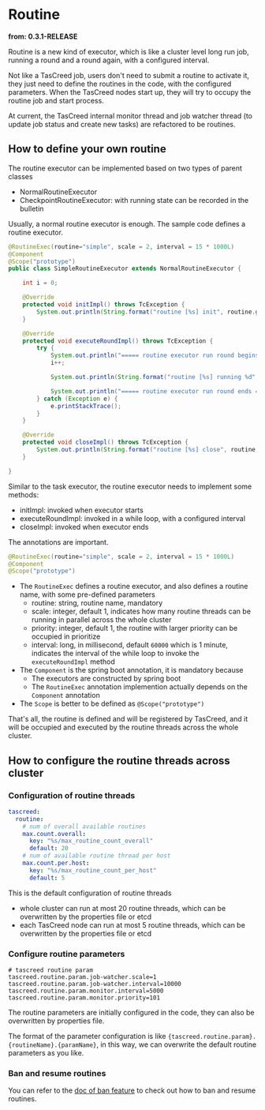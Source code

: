 # Routine

**from: 0.3.1-RELEASE**

Routine is a new kind of executor, which is like a cluster level long run job, running a round and a round again, with a configured interval.

Not like a TasCreed job, users don't need to submit a routine to activate it, they just need to define the routines in the code, with the configured parameters. When the TasCreed nodes start up, they will try to occupy the routine job and start process.

At current, the TasCreed internal monitor thread and job watcher thread (to update job status and create new tasks) are refactored to be routines.

## How to define your own routine

The routine executor can be implemented based on two types of parent classes
- NormalRoutineExecutor
- CheckpointRoutineExecutor: with running state can be recorded in the bulletin

Usually, a normal routine executor is enough. The sample code defines a routine executor.

```java
@RoutineExec(routine="simple", scale = 2, interval = 15 * 1000L)
@Component
@Scope("prototype")
public class SimpleRoutineExecutor extends NormalRoutineExecutor {

    int i = 0;

    @Override
    protected void initImpl() throws TcException {
        System.out.println(String.format("routine [%s] init", routine.getFullName()));
    }

    @Override
    protected void executeRoundImpl() throws TcException {
        try {
            System.out.println("===== routine executor run round begins =====");
            i++;

            System.out.println(String.format("routine [%s] running %d", routine.getFullName(), i));

            System.out.println("===== routine executor run round ends =====");
        } catch (Exception e) {
            e.printStackTrace();
        }
    }

    @Override
    protected void closeImpl() throws TcException {
        System.out.println(String.format("routine [%s] close", routine.getFullName()));
    }

}
```

Similar to the task executor, the routine executor needs to implement some methods:
- initImpl: invoked when executor starts
- executeRoundImpl: invoked in a while loop, with a configured interval
- closeImpl: invoked when executor ends

The annotations are important.
```java
@RoutineExec(routine="simple", scale = 2, interval = 15 * 1000L)
@Component
@Scope("prototype")
```
- The `RoutineExec` defines a routine executor, and also defines a routine name, with some pre-defined parameters
	+ routine: string, routine name, mandatory
	+ scale: integer, default 1, indicates how many routine threads can be running in parallel across the whole cluster
	+ priority: integer, default 1, the routine with larger priority can be occupied in prioritize
	+ interval: long, in millisecond, default `60000` which is 1 minute, indicates the interval of the while loop to invoke the `executeRoundImpl` method
- The `Component` is the spring boot annotation, it is mandatory because
	+ The executors are constructed by spring boot
	+ The `RoutineExec` annotation implemention actually depends on the `Component` annotation
- The `Scope` is better to be defined as `@Scope("prototype")`

That's all, the routine is defined and will be registered by TasCreed, and it will be occupied and executed by the routine threads across the whole cluster.

## How to configure the routine threads across cluster

### Configuration of routine threads
```yaml
tascreed:
  routine:
    # num of overall available routines
    max.count.overall:
      key: "%s/max_routine_count_overall"
      default: 20
    # num of available routine thread per host
    max.count.per.host:
      key: "%s/max_routine_count_per_host"
      default: 5
```
This is the default configuration of routine threads
- whole cluster can run at most 20 routine threads, which can be overwritten by the properties file or etcd
- each TasCreed node can run at most 5 routine threads, which can be overwritten by the properties file or etcd

### Configure routine parameters
```properties
# tascreed routine param
tascreed.routine.param.job-watcher.scale=1
tascreed.routine.param.job-watcher.interval=10000
tascreed.routine.param.monitor.interval=5000
tascreed.routine.param.monitor.priority=101
```
The routine parameters are initially configured in the code, they can also be overwritten by properties file.

The format of the parameter configuration is like `{tascreed.routine.param}.{routineName}.{paramName}`, in this way, we can overwrite the default routine parameters as you like.

### Ban and resume routines

You can refer to the [doc of ban feature](../execution/BanJobs.md) to check out how to ban and resume routines.
